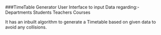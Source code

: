 ###TimeTable Generator
User Interface to input Data regarding:-
Departments
Students
Teachers
Courses

It has an inbuilt algorithm to generate a Timetable based on given data to avoid any collisions.